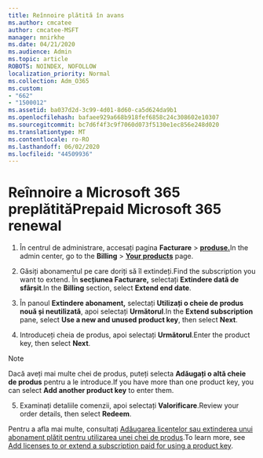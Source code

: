 ```yaml
---
title: Reînnoire plătită în avans
ms.author: cmcatee
author: cmcatee-MSFT
manager: mnirkhe
ms.date: 04/21/2020
ms.audience: Admin
ms.topic: article
ROBOTS: NOINDEX, NOFOLLOW
localization_priority: Normal
ms.collection: Adm_O365
ms.custom:
- "662"
- "1500012"
ms.assetid: ba037d2d-3c99-4d01-8d60-ca5d624da9b1
ms.openlocfilehash: bafaee929a668b918fef6858c24c308602e10307
ms.sourcegitcommit: bc7d6f4f3c9f7060d073f5130e1ec856e248d020
ms.translationtype: MT
ms.contentlocale: ro-RO
ms.lasthandoff: 06/02/2020
ms.locfileid: "44509936"
---
```

# <a name="prepaid-microsoft-365-renewal"></a><span data-ttu-id="c2b22-102">Reînnoire a Microsoft 365 preplătită</span><span class="sxs-lookup"><span data-stu-id="c2b22-102">Prepaid Microsoft 365 renewal</span></span>

1. <span data-ttu-id="c2b22-103">În centrul de administrare, accesați pagina **Facturare** \> **[produse.](https://go.microsoft.com/fwlink/p/?linkid=842054)**</span><span class="sxs-lookup"><span data-stu-id="c2b22-103">In the admin center, go to the **Billing** \> **[Your products](https://go.microsoft.com/fwlink/p/?linkid=842054)** page.</span></span>

2. <span data-ttu-id="c2b22-104">Găsiți abonamentul pe care doriți să îl extindeți.</span><span class="sxs-lookup"><span data-stu-id="c2b22-104">Find the subscription you want to extend.</span></span> <span data-ttu-id="c2b22-105">În **secțiunea Facturare,** selectați **Extindere dată de sfârșit**.</span><span class="sxs-lookup"><span data-stu-id="c2b22-105">In the **Billing** section, select **Extend end date**.</span></span>

3. <span data-ttu-id="c2b22-106">În panoul **Extindere abonament,** selectați **Utilizați o cheie de produs nouă și neutilizată**, apoi selectați **Următorul**.</span><span class="sxs-lookup"><span data-stu-id="c2b22-106">In the **Extend subscription** pane, select **Use a new and unused product key**, then select **Next**.</span></span>

4. <span data-ttu-id="c2b22-107">Introduceți cheia de produs, apoi selectați **Următorul**.</span><span class="sxs-lookup"><span data-stu-id="c2b22-107">Enter the product key, then select **Next**.</span></span>

> [!NOTE]
> <span data-ttu-id="c2b22-108">Dacă aveți mai multe chei de produs, puteți selecta **Adăugați o altă cheie de produs** pentru a le introduce.</span><span class="sxs-lookup"><span data-stu-id="c2b22-108">If you have more than one product key, you can select **Add another product key** to enter them.</span></span>

5. <span data-ttu-id="c2b22-109">Examinați detaliile comenzii, apoi selectați **Valorificare**.</span><span class="sxs-lookup"><span data-stu-id="c2b22-109">Review your order details, then select **Redeem**.</span></span>

<span data-ttu-id="c2b22-110">Pentru a afla mai multe, consultați [Adăugarea licențelor sau extinderea unui abonament plătit pentru utilizarea unei chei de produs](https://docs.microsoft.com/microsoft-365/commerce/licenses/add-licenses-using-product-key).</span><span class="sxs-lookup"><span data-stu-id="c2b22-110">To learn more, see [Add licenses to or extend a subscription paid for using a product key](https://docs.microsoft.com/microsoft-365/commerce/licenses/add-licenses-using-product-key).</span></span>